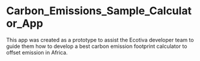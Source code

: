 # Carbon_Emissions_Sample_Calculator_App
This app was created as a prototype to assist the Ecotiva developer team to guide them how to develop a best carbon emission footprint calculator to offset  emission in Africa.
